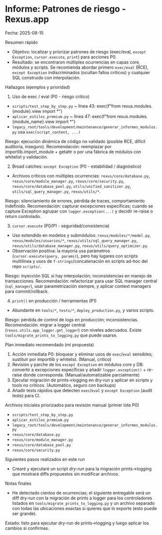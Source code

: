 # Informe: Patrones de riesgo - Rexus.app

Fecha: 2025-08-15

Resumen rápido
- Objetivo: localizar y priorizar patrones de riesgo (exec/eval, `except Exception`, `cursor.execute`, `print`) para acciones P0.
- Resultado: se encontraron múltiples ocurrencias en capas core, módulos y scripts. Se recomienda abordar primero `exec/eval` (RCE), `except Exception` indiscriminados (ocultan fallos críticos) y cualquier SQL construido con interpolación.

Hallazgos (ejemplos y prioridad)

1) Uso de exec / eval (P0 - riesgo crítico)
- `scripts/test_step_by_step.py` ~ línea 43: exec(f"from rexus.modules.{module}.view import *")
- `aplicar_estilos_premium.py` ~ línea 47: exec(f"from rexus.modules.{module_name}.view import *")
- `legacy_root/tools/development/maintenance/generar_informes_modulos.py` usa `exec(script_content, ...)`

Riesgo: ejecución dinámica de código no validado (posible RCE, difícil auditoría, inseguro). Recomendación: reemplazar por importlib.import_module + getattr o por una fábrica de módulos con whitelist y validación.

2) Broad catches: `except Exception` (P0 - estabilidad / diagnóstico)
- Archivos críticos con múltiples ocurrencias: `rexus/core/database.py`, `rexus/core/module_manager.py`, `rexus/core/security.py`, `rexus/core/database_pool.py`, `utils/unified_sanitizer.py`, `utils/sql_query_manager.py`, `rexus/utils/*`.

Riesgo: silenciamiento de errores, pérdida de traces, comportamiento indefinido. Recomendación: capturar excepciones específicas; cuando se capture Exception agrupar con `logger.exception(...)` y decidir re-raise o return controlado.

3) `cursor.execute` (P0/P1 - seguridad/consistencia)
- Uso extendido en modelos y submódulos: `rexus/modules/*/model.py`, `rexus/modules/usuarios/*`, `rexus/utils/sql_query_manager.py`, `rexus/utils/database_manager.py`, `rexus/utils/query_optimizer.py`.
- Observación positiva: la mayoría usa parámetros (`cursor.execute(query, params)`), pero hay lugares con scripts multilínea y usos de `f-strings`/concatenación en scripts ad-hoc del repo `scripts/`.

Riesgo: inyección SQL si hay interpolación; inconsistencias en manejo de transacciones. Recomendación: refactorizar para usar SQL manager central (`sql_manager`), usar parametrización siempre, y aplicar context managers para commit/rollback.

4) `print()` en producción / herramientas (P1)
- Abundante en `tools/*`, `tests/*`, `deploy_production.py`, y varios scripts.

Riesgo: pérdida de control de logs en producción; inconsistencias. Recomendación: migrar a logger central (`rexus.utils.app_logger.get_logger`) con niveles adecuados. Existe `tools/migrate_prints_to_logging.py` que puede usarse.

Plan inmediato recomendado (mi propuesta)
1. Acción inmediata P0: bloquear y eliminar usos de `exec`/`eval` sensibles; sustituir por importlib y whitelist. (Manual, crítico)
2. Revisión y parche de los `except Exception` en módulos core y DB: convertir a excepciones específicas y añadir `logger.exception()` + re-raise donde corresponda. (Manual/automatizable parcialmente)
3. Ejecutar migración de prints->logging en dry-run y aplicar en scripts y tools no críticos. (Automático, seguro con backups)
4. Añadir tests rápidos que detecten `exec`/`eval` y `except Exception` (audit tests) para CI.

Archivos iniciales priorizados para revisión manual (primer lote P0)
- `scripts/test_step_by_step.py`
- `aplicar_estilos_premium.py`
- `legacy_root/tools/development/maintenance/generar_informes_modulos.py`
- `rexus/core/database.py`
- `rexus/core/module_manager.py`
- `rexus/core/database_pool.py`
- `rexus/core/security.py`

Siguientes pasos realizados en este run
- Crearé y ejecutaré un script *dry-run* para la migración prints->logging que mostrará diffs propuestos sin modificar archivos.

Notas finales
- He detectado cientos de ocurrencias; el siguiente entregable será un diff dry-run con la migración de prints a logger para los controladores listados en `tools/migrate_prints_to_logging.py` y un archivo separado con todas las ubicaciones exactas si quieres que lo exporte (esto puede ser grande).

Estado: listo para ejecutar dry-run de prints->logging y luego aplicar los cambios si confirmas.

